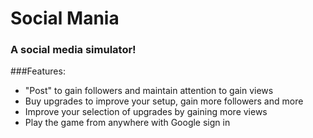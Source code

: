 # Social Mania
### A social media simulator!

###Features:
* "Post" to gain followers and maintain attention to gain views
* Buy upgrades to improve your setup, gain more followers and more
* Improve your selection of upgrades by gaining more views
* Play the game from anywhere with Google sign in
